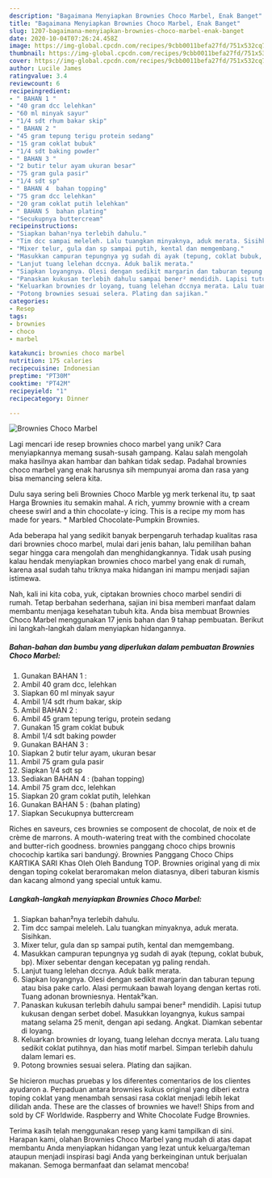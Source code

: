 ```yaml
---
description: "Bagaimana Menyiapkan Brownies Choco Marbel, Enak Banget"
title: "Bagaimana Menyiapkan Brownies Choco Marbel, Enak Banget"
slug: 1207-bagaimana-menyiapkan-brownies-choco-marbel-enak-banget
date: 2020-10-04T07:26:24.458Z
image: https://img-global.cpcdn.com/recipes/9cbb0011befa27fd/751x532cq70/brownies-choco-marbel-foto-resep-utama.jpg
thumbnail: https://img-global.cpcdn.com/recipes/9cbb0011befa27fd/751x532cq70/brownies-choco-marbel-foto-resep-utama.jpg
cover: https://img-global.cpcdn.com/recipes/9cbb0011befa27fd/751x532cq70/brownies-choco-marbel-foto-resep-utama.jpg
author: Lucile James
ratingvalue: 3.4
reviewcount: 6
recipeingredient:
- " BAHAN 1 "
- "40 gram dcc lelehkan"
- "60 ml minyak sayur"
- "1/4 sdt rhum bakar skip"
- " BAHAN 2 "
- "45 gram tepung terigu protein sedang"
- "15 gram coklat bubuk"
- "1/4 sdt baking powder"
- " BAHAN 3 "
- "2 butir telur ayam ukuran besar"
- "75 gram gula pasir"
- "1/4 sdt sp"
- " BAHAN 4  bahan topping"
- "75 gram dcc lelehkan"
- "20 gram coklat putih lelehkan"
- " BAHAN 5  bahan plating"
- "Secukupnya buttercream"
recipeinstructions:
- "Siapkan bahan²nya terlebih dahulu."
- "Tim dcc sampai meleleh. Lalu tuangkan minyaknya, aduk merata. Sisihkan."
- "Mixer telur, gula dan sp sampai putih, kental dan memgembang."
- "Masukkan campuran tepungnya yg sudah di ayak (tepung, coklat bubuk, bp). Mixer sebentar dengan kecepatan yg paling rendah."
- "Lanjut tuang lelehan dccnya. Aduk balik merata."
- "Siapkan loyangnya. Olesi dengan sedikit margarin dan taburan tepung atau bisa pake carlo. Alasi permukaan bawah loyang dengan kertas roti. Tuang adonan browniesnya. Hentak²kan."
- "Panaskan kukusan terlebih dahulu sampai bener² mendidih. Lapisi tutup kukusan dengan serbet dobel. Masukkan loyangnya, kukus sampai matang selama 25 menit, dengan api sedang. Angkat. Diamkan sebentar di loyang."
- "Keluarkan brownies dr loyang, tuang lelehan dccnya merata. Lalu tuang sedikit coklat putihnya, dan hias motif marbel. Simpan terlebih dahulu dalam lemari es."
- "Potong brownies sesuai selera. Plating dan sajikan."
categories:
- Resep
tags:
- brownies
- choco
- marbel

katakunci: brownies choco marbel 
nutrition: 175 calories
recipecuisine: Indonesian
preptime: "PT30M"
cooktime: "PT42M"
recipeyield: "1"
recipecategory: Dinner

---
```



![Brownies Choco Marbel](https://img-global.cpcdn.com/recipes/9cbb0011befa27fd/751x532cq70/brownies-choco-marbel-foto-resep-utama.jpg)

Lagi mencari ide resep brownies choco marbel yang unik? Cara menyiapkannya memang susah-susah gampang. Kalau salah mengolah maka hasilnya akan hambar dan bahkan tidak sedap. Padahal brownies choco marbel yang enak harusnya sih mempunyai aroma dan rasa yang bisa memancing selera kita.

Dulu saya sering beli Brownies Choco Marble yg merk terkenal itu, tp saat Harga Brownies itu semakin mahal. A rich, yummy brownie with a cream cheese swirl and a thin chocolate-y icing. This is a recipe my mom has made for years. * Marbled Chocolate-Pumpkin Brownies.

Ada beberapa hal yang sedikit banyak berpengaruh terhadap kualitas rasa dari brownies choco marbel, mulai dari jenis bahan, lalu pemilihan bahan segar hingga cara mengolah dan menghidangkannya. Tidak usah pusing kalau hendak menyiapkan brownies choco marbel yang enak di rumah, karena asal sudah tahu triknya maka hidangan ini mampu menjadi sajian istimewa.


Nah, kali ini kita coba, yuk, ciptakan brownies choco marbel sendiri di rumah. Tetap berbahan sederhana, sajian ini bisa memberi manfaat dalam membantu menjaga kesehatan tubuh kita. Anda bisa membuat Brownies Choco Marbel menggunakan 17 jenis bahan dan 9 tahap pembuatan. Berikut ini langkah-langkah dalam menyiapkan hidangannya.

<!--inarticleads1-->

##### Bahan-bahan dan bumbu yang diperlukan dalam pembuatan Brownies Choco Marbel:

1. Gunakan  BAHAN 1 :
1. Ambil 40 gram dcc, lelehkan
1. Siapkan 60 ml minyak sayur
1. Ambil 1/4 sdt rhum bakar, skip
1. Ambil  BAHAN 2 :
1. Ambil 45 gram tepung terigu, protein sedang
1. Gunakan 15 gram coklat bubuk
1. Ambil 1/4 sdt baking powder
1. Gunakan  BAHAN 3 :
1. Siapkan 2 butir telur ayam, ukuran besar
1. Ambil 75 gram gula pasir
1. Siapkan 1/4 sdt sp
1. Sediakan  BAHAN 4 : (bahan topping)
1. Ambil 75 gram dcc, lelehkan
1. Siapkan 20 gram coklat putih, lelehkan
1. Gunakan  BAHAN 5 : (bahan plating)
1. Siapkan Secukupnya buttercream


Riches en saveurs, ces brownies se composent de chocolat, de noix et de crème de marrons. A mouth-watering treat with the combined chocolate and butter-rich goodness. brownies panggang choco chips brownis chocochip kartika sari bandungý. Brownies Panggang Choco Chips KARTIKA SARI Khas Oleh Oleh Bandung TOP. Brownies original yang di mix dengan toping cokelat beraromakan melon diatasnya, diberi taburan kismis dan kacang almond yang special untuk kamu. 

<!--inarticleads2-->

##### Langkah-langkah menyiapkan Brownies Choco Marbel:

1. Siapkan bahan²nya terlebih dahulu.
1. Tim dcc sampai meleleh. Lalu tuangkan minyaknya, aduk merata. Sisihkan.
1. Mixer telur, gula dan sp sampai putih, kental dan memgembang.
1. Masukkan campuran tepungnya yg sudah di ayak (tepung, coklat bubuk, bp). Mixer sebentar dengan kecepatan yg paling rendah.
1. Lanjut tuang lelehan dccnya. Aduk balik merata.
1. Siapkan loyangnya. Olesi dengan sedikit margarin dan taburan tepung atau bisa pake carlo. Alasi permukaan bawah loyang dengan kertas roti. Tuang adonan browniesnya. Hentak²kan.
1. Panaskan kukusan terlebih dahulu sampai bener² mendidih. Lapisi tutup kukusan dengan serbet dobel. Masukkan loyangnya, kukus sampai matang selama 25 menit, dengan api sedang. Angkat. Diamkan sebentar di loyang.
1. Keluarkan brownies dr loyang, tuang lelehan dccnya merata. Lalu tuang sedikit coklat putihnya, dan hias motif marbel. Simpan terlebih dahulu dalam lemari es.
1. Potong brownies sesuai selera. Plating dan sajikan.


Se hicieron muchas pruebas y los diferentes comentarios de los clientes ayudaron a. Perpaduan antara brownies kukus original yang diberi extra toping coklat yang menambah sensasi rasa coklat menjadi lebih lekat dilidah anda. These are the classes of brownies we have!! Ships from and sold by CF Worldwide. Raspberry and White Chocolate Fudge Brownies. 

Terima kasih telah menggunakan resep yang kami tampilkan di sini. Harapan kami, olahan Brownies Choco Marbel yang mudah di atas dapat membantu Anda menyiapkan hidangan yang lezat untuk keluarga/teman ataupun menjadi inspirasi bagi Anda yang berkeinginan untuk berjualan makanan. Semoga bermanfaat dan selamat mencoba!
